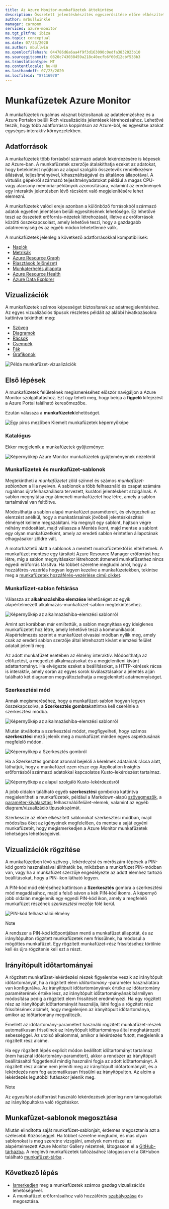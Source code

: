 ```yaml
---
title: Az Azure Monitor-munkafüzetek áttekintése
description: Összetett jelentéskészítés egyszerűsítése előre elkészített és egyéni paraméterekkel rendelkező munkafüzetekből
author: mrbullwinkle
manager: carmonm
services: azure-monitor
ms.tgt_pltfrm: ibiza
ms.topic: conceptual
ms.date: 07/23/2020
ms.author: mbullwin
ms.openlocfilehash: 044786d6a6aa4f9f3d163090c0edfa3832023b10
ms.sourcegitcommit: 0820c743038459a218c40ecfb6f60d12cbf538b3
ms.translationtype: MT
ms.contentlocale: hu-HU
ms.lasthandoff: 07/23/2020
ms.locfileid: "87116970"
---
```

# <a name="azure-monitor-workbooks"></a>Munkafüzetek Azure Monitor

A munkafüzetek rugalmas vásznat biztosítanak az adatelemzéshez és a Azure Portalon belüli Rich vizualizációs jelentések létrehozásához. Lehetővé teszik, hogy több adatforrásra koppintson az Azure-ból, és egyesítse azokat egységes interaktív környezetekben. 

## <a name="data-sources"></a>Adatforrások

A munkafüzetek több forrásból származó adatok lekérdezésére is képesek az Azure-ban. A munkafüzetek szerzője átalakíthatja ezeket az adatokat, hogy betekintést nyújtson az alapul szolgáló összetevők rendelkezésre állásával, teljesítményével, kihasználtságával és általános állapotával. A virtuális gépekről származó teljesítményadatokat például a magas CPU-vagy alacsony memória-példányok azonosítására, valamint az eredmények egy interaktív jelentésben lévő rácsként való megjelenítésére lehet elemezni.
  
A munkafüzetek valódi ereje azonban a különböző forrásokból származó adatok egyetlen jelentésen belüli egyesítésének lehetősége. Ez lehetővé teszi az összetett erőforrás-nézetek létrehozását, illetve az erőforrások közötti összekapcsolást, amely lehetővé teszi, hogy a gazdagabb adatmennyiség és az egyéb módon lehetetlenné válik.

A munkafüzetek jelenleg a következő adatforrásokkal kompatibilisek:

* [Naplók](workbooks-data-sources.md#logs)
* [Metrikák](workbooks-data-sources.md#metrics)
* [Azure Resource Graph](workbooks-data-sources.md#azure-resource-graph)
* [Riasztások (előnézet)](workbooks-data-sources.md#alerts-preview)
* [Munkaterhelés állapota](workbooks-data-sources.md#workload-health)
* [Azure Resource Health](workbooks-data-sources.md#azure-resource-health)
* [Azure Data Explorer](workbooks-data-sources.md#azure-data-explorer)

## <a name="visualizations"></a>Vizualizációk

A munkafüzetek számos képességet biztosítanak az adatmegjelenítéshez. Az egyes vizualizációs típusok részletes példáit az alábbi hivatkozásokra kattintva tekintheti meg:

* [Szöveg](workbooks-visualizations.md#text)
* [Diagramok](workbooks-visualizations.md#charts)
* [Rácsok](workbooks-visualizations.md#grids)
* [Csempék](workbooks-visualizations.md#tiles)
* [Fák](workbooks-visualizations.md#trees)
* [Grafikonok](workbooks-visualizations.md#graphs)

![Példa munkafüzet-vizualizációk](./media/workbooks-overview/visualizations.png)

## <a name="getting-started"></a>Első lépések

A munkafüzetek felületének megismeréséhez először navigáljon a Azure Monitor szolgáltatáshoz. Ezt úgy teheti meg, hogy beírja a **figyelő** kifejezést a Azure Portal található keresőmezőbe.

Ezután válassza a **munkafüzetek**lehetőséget.

![Egy piros mezőben Kiemelt munkafüzetek képernyőképe](./media/workbooks-overview/workbooks.png)

### <a name="gallery"></a>Katalógus

Ekkor megjelenik a munkafüzetek gyűjteménye:

![Képernyőkép Azure Monitor munkafüzetek gyűjteményének nézetéről](./media/workbooks-overview/gallery.png)

### <a name="workbooks-versus-workbook-templates"></a>Munkafüzetek és munkafüzet-sablonok

Megtekintheti a _munkafüzetet_ zöld színnel és számos _munkafüzet-sablonban_ a lila nyelven. A sablonok a több felhasználó és csapat számára rugalmas újrafelhasználásra tervezett, kurátori jelentésként szolgálnak. A sablon megnyitása egy átmeneti munkafüzetet hoz létre, amely a sablon tartalmával van feltöltve. 

Módosíthatja a sablon alapú munkafüzet paramétereit, és elvégezheti az elemzést anélkül, hogy a munkatársainak jövőbeli jelentéskészítési élményét kellene megszakítani. Ha megnyit egy sablont, hajtson végre néhány módosítást, majd válassza a Mentés ikont, majd mentse a sablont egy olyan munkafüzetként, amely az eredeti sablon érintetlen állapotának elhagyásakor zöldre vált. 

A motorháztető alatt a sablonok a mentett munkafüzetektől is eltérhetnek. A munkafüzet mentése egy társított Azure Resource Manager erőforrást hoz létre, míg a sablon megnyitásakor létrehozott átmeneti munkafüzethez nincs egyedi erőforrás társítva. Ha többet szeretne megtudni arról, hogy a hozzáférés-vezérlés hogyan legyen kezelve a munkafüzetekben, tekintse meg a [munkafüzetek hozzáférés-vezérlése című cikket](workbooks-access-control.md).

### <a name="exploring-a-workbook-template"></a>Munkafüzet-sablon feltárása

Válassza az **alkalmazáshiba elemzése** lehetőséget az egyik alapértelmezett alkalmazás-munkafüzet-sablon megtekintéséhez.

![Képernyőkép az alkalmazáshiba-elemzési sablonról](./media/workbooks-overview/failure-analysis.png)

Amint azt korábban már említettük, a sablon megnyitása egy ideiglenes munkafüzetet hoz létre, amely lehetővé teszi a kommunikációt. Alapértelmezés szerint a munkafüzet olvasási módban nyílik meg, amely csak az eredeti sablon szerzője által létrehozott kívánt elemzési felület adatait jeleníti meg.

Az adott munkafüzet esetében az élmény interaktív. Módosíthatja az előfizetést, a megcélzó alkalmazásokat és a megjeleníteni kívánt adattartományt. Ha elvégezte ezeket a beállításokat, a HTTP-kérések rácsa is interaktív, amely során az egyes sorok kiválasztásakor a jelentés alján található két diagramon megváltoztathatja a megjelenített adatmennyiséget.

### <a name="editing-mode"></a>Szerkesztési mód

Annak megismeréséhez, hogy a munkafüzet-sablon hogyan legyen összekapcsolva, **a Szerkesztés gombra**kattintva kell cserélnie a szerkesztési módba. 

![Képernyőkép az alkalmazáshiba-elemzési sablonról](./media/workbooks-overview/edit.png)

Miután átváltotta a szerkesztési módot, megfigyelheti, hogy számos **szerkesztési** mező jelenik meg a munkafüzet minden egyes aspektusának megfelelő módon.

![Képernyőkép a Szerkesztés gombról](./media/workbooks-overview/edit-mode.png)

Ha a Szerkesztés gombot azonnal bejelöli a kérelmek adatainak rácsa alatt, láthatjuk, hogy a munkafüzet ezen része egy Application Insights erőforrásból származó adatokkal kapcsolatos Kusto-lekérdezést tartalmaz.

![Képernyőkép az alapul szolgáló Kusto-lekérdezésről](./media/workbooks-overview/kusto.png)

A jobb oldalon található egyéb **szerkesztési** gombokra kattintva megjelenítheti a munkafüzetek, például a Markdown-alapú [szövegmezők](workbooks-visualizations.md#text), a [paraméter-kiválasztási](workbooks-parameters.md) felhasználóifelület-elemek, valamint az egyéb [diagram/vizualizáció típusok](workbooks-visualizations.md)számát. 

Szerkessze az előre elkészített sablonokat szerkesztési módban, majd módosítsa őket az igényeinek megfelelően, és mentse a saját egyéni munkafüzetét, hogy megismerkedjen a Azure Monitor munkafüzetek lehetséges lehetőségeivel.

## <a name="pinning-visualizations"></a>Vizualizációk rögzítése

A munkafüzetben lévő szöveg-, lekérdezési és mérőszám-lépések a PIN-kód gomb használatával állíthatók be, miközben a munkafüzet PIN-módban van, vagy ha a munkafüzet szerzője engedélyezte az adott elemhez tartozó beállításokat, hogy a PIN-ikon látható legyen. 

A PIN-kód mód eléréséhez kattintson a **Szerkesztés** gombra a szerkesztési mód megadásához, majd a felső sávon a kék PIN-kód ikonra. A képernyő jobb oldalán megjelenik egy egyedi PIN-kód ikon, amely a megfelelő munkafüzet részének *szerkesztési* mezője fölé kerül.

![PIN-kód felhasználói élmény](./media/workbooks-overview/pin-experience.png)

> [!NOTE]
> A rendszer a PIN-kód időpontjában menti a munkafüzet állapotát, és az irányítópulton rögzített munkafüzetek nem frissülnek, ha módosul a mögöttes munkafüzet. Egy rögzített munkafüzet-rész frissítéséhez törölnie kell és újra rögzítenie kell ezt a részt.

## <a name="dashboard-time-ranges"></a>Irányítópult időtartományai

A rögzített munkafüzet-lekérdezési részek figyelembe veszik az irányítópult időtartományát, ha a rögzített elem *időtartomány* -paraméter használatára van konfigurálva. Az irányítópult időtartományának értéke az időtartomány paraméterének értéke lesz, az irányítópult időtartományának bármilyen módosítása pedig a rögzített elem frissítését eredményezi. Ha egy rögzített rész az irányítópult időtartományát használja, látni fogja a rögzített rész frissítésének alcímét, hogy megjelenjen az irányítópult időtartománya, amikor az időtartomány megváltozik. 

Emellett az időtartomány-paramétert használó rögzített munkafüzet-részek automatikusan frissülnek az irányítópult időtartománya által meghatározott sebességgel. Az utolsó alkalommal, amikor a lekérdezés futott, megjelenik a rögzített rész alcíme.

Ha egy rögzített lépés explicit módon beállított időtartományt tartalmaz (nem használ időtartomány-paramétert), akkor a rendszer az irányítópult beállításaitól függetlenül mindig használni fogja az adott időtartományt. A rögzített rész alcíme nem jeleníti meg az irányítópult időtartományát, és a lekérdezés nem fog automatikusan frissülni az irányítópulton. Az alcím a lekérdezés legutóbbi futásakor jelenik meg.

> [!NOTE]
> Az *egyesítési* adatforrást használó lekérdezések jelenleg nem támogatottak az irányítópultokra való rögzítéskor.

## <a name="sharing-workbook-templates"></a>Munkafüzet-sablonok megosztása

Miután elindította saját munkafüzet-sablonjait, érdemes megosztania azt a szélesebb Közösséggel. Ha többet szeretne megtudni, és más olyan sablonokat is meg szeretne vizsgálni, amelyek nem részei az alapértelmezett Azure Monitor Gallery nézetnek, látogasson el a [GitHub-tárházba](https://github.com/Microsoft/Application-Insights-Workbooks/blob/master/README.md). A meglévő munkafüzetek tallózásához látogasson el a GitHubon található [munkafüzet-tárba](https://github.com/microsoft/Application-Insights-Workbooks/tree/master/Workbooks) .

## <a name="next-step"></a>Következő lépés

* [Ismerkedjen](workbooks-visualizations.md) meg a munkafüzetek számos gazdag vizualizációs lehetőségével.
* A munkafüzet erőforrásaihoz való hozzáférés [szabályozása](workbooks-access-control.md) és megosztása.

